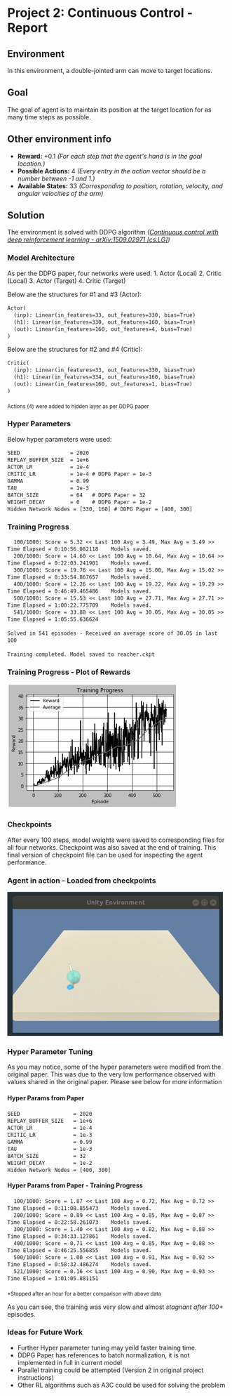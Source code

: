 # Project 2: Continuous Control - Report

## Environment
In this environment, a double-jointed arm can move to target locations.

## Goal
The goal of agent is to maintain its position at the target location for as many time steps as possible.

## Other environment info
* **Reward:** +0.1 _(For each step that the agent's hand is in the goal location.)_
* **Possible Actions:** 4 _(Every entry in the action vector should be a number between -1 and 1.)_
* **Available States:** 33 _(Corresponding to position, rotation, velocity, and angular velocities of the arm)_

## Solution
The environment is solved with DDPG algorithm _([Continuous control with deep reinforcement learning - arXiv:1509.02971 [cs.LG]](https://arxiv.org/pdf/1509.02971.pdf))_

### Model Architecture
As per the DDPG paper, four networks were used:
    1. Actor (Local)
    2. Critic (Local)
    3. Actor (Target)
    4. Critic (Target)

Below are the structures for #1 and #3 (Actor):
```
Actor(
  (inp): Linear(in_features=33, out_features=330, bias=True)
  (h1): Linear(in_features=330, out_features=160, bias=True)
  (out): Linear(in_features=160, out_features=4, bias=True)
)
```

Below are the structures for #2 and #4 (Critic):
```
Critic(
  (inp): Linear(in_features=33, out_features=330, bias=True)
  (h1): Linear(in_features=334, out_features=160, bias=True)
  (out): Linear(in_features=160, out_features=1, bias=True)
)
```
<sub>Actions (4) were added to hidden layer as per DDPG paper</sub>

### Hyper Parameters 
Below hyper parameters were used:

```
SEED                = 2020
REPLAY_BUFFER_SIZE  = 1e+6
ACTOR_LR            = 1e-4
CRITIC_LR           = 1e-4 # DDPG Paper = 1e-3
GAMMA               = 0.99
TAU                 = 1e-3
BATCH_SIZE          = 64   # DDPG Paper = 32
WEIGHT_DECAY        = 0    # DDPG Paper = 1e-2
Hidden Network Nodes = [330, 160] # DDPG Paper = [400, 300]
```

### Training Progress

```
  100/1000: Score = 5.32 << Last 100 Avg = 3.49, Max Avg = 3.49 >> Time Elapsed = 0:10:56.082118    Models saved.
  200/1000: Score = 14.60 << Last 100 Avg = 10.64, Max Avg = 10.64 >> Time Elapsed = 0:22:03.241901    Models saved.
  300/1000: Score = 19.76 << Last 100 Avg = 15.00, Max Avg = 15.02 >> Time Elapsed = 0:33:54.867657    Models saved.
  400/1000: Score = 12.26 << Last 100 Avg = 19.22, Max Avg = 19.29 >> Time Elapsed = 0:46:49.465486    Models saved.
  500/1000: Score = 15.53 << Last 100 Avg = 27.71, Max Avg = 27.71 >> Time Elapsed = 1:00:22.775709    Models saved.
  541/1000: Score = 33.88 << Last 100 Avg = 30.05, Max Avg = 30.05 >> Time Elapsed = 1:05:55.636624    

Solved in 541 episodes - Received an average score of 30.05 in last 100

Training completed. Model saved to reacher.ckpt
```

### Training Progress - Plot of Rewards
![TrainingPlot](images/plot_modifiedhypers.png)

### Checkpoints
After every 100 steps, model weights were saved to corresponding files for all four networks.
Checkpoint was also saved at the end of training. This final version of checkpoint file can be used for inspecting the agent performance.

### Agent in action - Loaded from checkpoints
![Agent](images/Peek%202020-01-14%2023-18.gif)

### Hyper Parameter Tuning
As you may notice, some of the hyper parameters were modified from the original paper. 
This was due to the very low performance observed with values shared in the original paper.
Please see below for more information

#### Hyper Params from Paper

```
SEED                 = 2020
REPLAY_BUFFER_SIZE   = 1e+6
ACTOR_LR             = 1e-4
CRITIC_LR            = 1e-3
GAMMA                = 0.99
TAU                  = 1e-3
BATCH_SIZE           = 32
WEIGHT_DECAY         = 1e-2
Hidden Network Nodes = [400, 300]
```
#### Hyper Params from Paper - Training Progress

```
  100/1000: Score = 1.87 << Last 100 Avg = 0.72, Max Avg = 0.72 >> Time Elapsed = 0:11:08.855473    Models saved.
  200/1000: Score = 0.89 << Last 100 Avg = 0.85, Max Avg = 0.87 >> Time Elapsed = 0:22:58.261073    Models saved.
  300/1000: Score = 1.40 << Last 100 Avg = 0.82, Max Avg = 0.88 >> Time Elapsed = 0:34:33.127861    Models saved.
  400/1000: Score = 0.71 << Last 100 Avg = 0.85, Max Avg = 0.88 >> Time Elapsed = 0:46:25.556855    Models saved.
  500/1000: Score = 1.00 << Last 100 Avg = 0.91, Max Avg = 0.92 >> Time Elapsed = 0:58:32.486274    Models saved.
  521/1000: Score = 0.16 << Last 100 Avg = 0.90, Max Avg = 0.93 >> Time Elapsed = 1:01:05.881151   
```
<sub>*Stopped after an hour for a better comparison with above data</sub>

As you can see, the training was very slow and almost _stagnant after 100+_ episodes.

<!-- #### Hyper Params from Paper - Training Progress Plot
![TrainingPlotBadHypers](images/plot_ddpgpaperhypers.png)

<sub>*Stopped after an hour for a better comparison with above data</sub> -->

### Ideas for Future Work
* Further Hyper parameter tuning may yeild faster training time.
* DDPG Paper has references to batch normalization, it is not implemented in full in current model
* Parallel training could be attempted (Version 2 in original project instructions)
* Other RL algorithms such as A3C could be used for solving the problem

